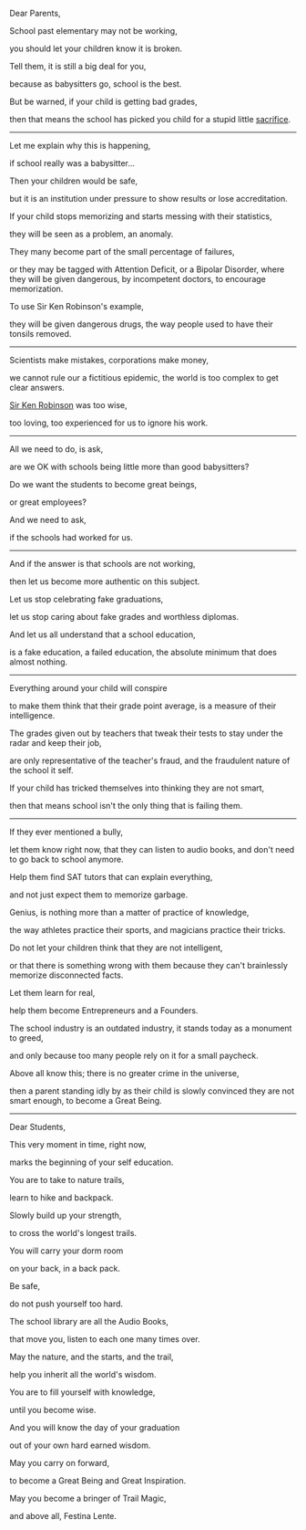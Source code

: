 Dear Parents,

School past elementary may not be working,

you should let your children know it is broken.

Tell them, it is still a big deal for you,

because as babysitters go, school is the best.

But be warned, if your child is getting bad grades,

then that means the school has picked you child for a stupid little [sacrifice](https://www.youtube.com/watch?v=DzSnvxejenY).

---

Let me explain why this is happening,

if school really was a babysitter...

Then your children would be safe,

but it is an institution under pressure to show results or lose accreditation.

If your child stops memorizing and starts messing with their statistics,

they will be seen as a problem, an anomaly.

They many become part of the small percentage of failures,

or they may be tagged with Attention Deficit, or a Bipolar Disorder, where they will be given dangerous, by incompetent doctors, to encourage memorization.

To use Sir Ken Robinson's example,

they will be given dangerous drugs, the way people used to have their tonsils removed.

---

Scientists make mistakes, corporations make money,

we cannot rule our a fictitious epidemic, the world is too complex to get clear answers.

[Sir Ken Robinson](https://www.youtube.com/results?search_query=sir+ken+robinson\&sp=CAM%253D) was too wise,

too loving, too experienced for us to ignore his work.

---

All we need to do, is ask,

are we OK with schools being little more than good babysitters?

Do we want the students to become great beings,

or great employees?

And we need to ask,

if the schools had worked for us.

---

And if the answer is that schools are not working,

then let us become more authentic on this subject.

Let us stop celebrating fake graduations,

let us stop caring about fake grades and worthless diplomas.

And let us all understand that a school education,

is a fake education, a failed education, the absolute minimum that does almost nothing.

---

Everything around your child will conspire

to make them think that their grade point average, is a measure of their intelligence.

The grades given out by teachers that tweak their tests to stay under the radar and keep their job,

are only representative of the teacher's fraud, and the fraudulent nature of the school it self.

If your child has tricked themselves into thinking they are not smart,

then that means school isn't the only thing that is failing them.

---

If they ever mentioned a bully,

let them know right now, that they can listen to audio books, and don't need to go back to school anymore.

Help them find SAT tutors that can explain everything,

and not just expect them to memorize garbage.

Genius, is nothing more than a matter of practice of knowledge,

the way athletes practice their sports, and magicians practice their tricks.

Do not let your children think that they are not intelligent,

or that there is something wrong with them because they can't brainlessly memorize disconnected facts.

Let them learn for real,

help them become Entrepreneurs and a Founders.

The school industry is an outdated industry, it stands today as a monument to greed,

and only because too many people rely on it for a small paycheck.

Above all know this; there is no greater crime in the universe,

then a parent standing idly by as their child is slowly convinced they are not smart enough, to become a Great Being.

---

Dear Students,

This very moment in time, right now,

marks the beginning of your self education.

You are to take to nature trails,

learn to hike and backpack.

Slowly build up your strength,

to cross the world's longest trails.

You will carry your dorm room

on your back, in a back pack.

Be safe,

do not push yourself too hard.

The school library are all the Audio Books,

that move you, listen to each one many times over.

May the nature, and the starts, and the trail,

help you inherit all the world's wisdom.

You are to fill yourself with knowledge,

until you become wise.

And you will know the day of your graduation

out of your own hard earned wisdom.

May you carry on forward,

to become a Great Being and Great Inspiration.

May you become a bringer of Trail Magic,

and above all, Festina Lente.
